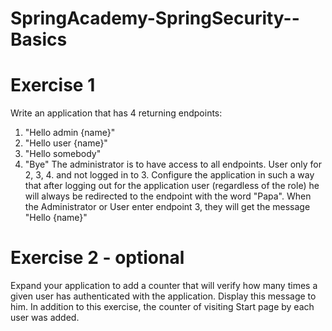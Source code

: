 # SpringAcademy-SpringSecurity--Basics
# Exercise 1
Write an application that has 4 returning endpoints:
1. "Hello admin {name}"
2. "Hello user {name}"
3. "Hello somebody"
4. "Bye"
The administrator is to have access to all endpoints. User only for 2, 3, 4. and not logged in to 3. Configure the application in such a way that after logging out for the application user (regardless of the role) he will always be redirected to the endpoint with the word "Papa".
When the Administrator or User enter endpoint 3, they will get the message "Hello {name}"
# Exercise 2 - optional
Expand your application to add a counter that will verify how many times a given user has authenticated with the application. Display this message to him.
In addition to this exercise, the counter of visiting Start page by each user was added.
